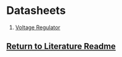 # Datasheets
1. [Voltage Regulator](https://www.rohm.com/documents/11405/1917451/BD4xxM2_2013.01.15.pdf)
## [Return to Literature Readme](https://github.com/ARTS-Laboratory/Solar-Charged-UAV-deployable-Penetrometer-System-for-Fault-Detection-of-Geological-Structures/tree/main/relevant_literature)
